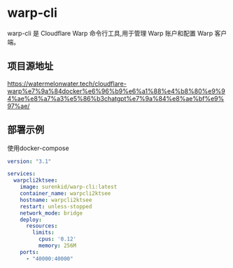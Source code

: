 # warp-cli

warp-cli 是 Cloudflare Warp 命令行工具,用于管理 Warp 账户和配置 Warp 客户端。

## 项目源地址

https://watermelonwater.tech/cloudflare-warp%e7%9a%84docker%e6%96%b9%e6%a1%88%e4%b8%80%e9%94%ae%e8%a7%a3%e5%86%b3chatgpt%e7%9a%84%e8%ae%bf%e9%97%ae/

## 部署示例

使用docker-compose
```yaml
version: "3.1"

services:
  warpcli2ktsee:
    image: surenkid/warp-cli:latest
    container_name: warpcli2ktsee
    hostname: warpcli2ktsee
    restart: unless-stopped
    network_mode: bridge
    deploy:
      resources:
        limits:
          cpus: '0.12'
          memory: 256M
    ports:
      - "40000:40000"
```
